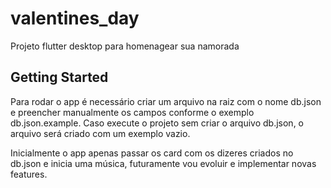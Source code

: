 # valentines_day

Projeto flutter desktop para homenagear sua namorada

## Getting Started

Para rodar o app é necessário criar um arquivo na raiz com o nome db.json e preencher manualmente os campos conforme o exemplo db.json.example. Caso execute o projeto sem criar o arquivo db.json, o arquivo será criado com um exemplo vazio.

Inicialmente o app apenas passar os card com os dizeres criados no db.json e inicia uma música, futuramente vou evoluir e implementar novas features.